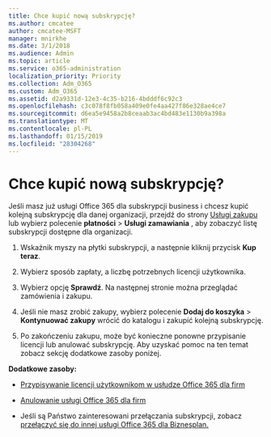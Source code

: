 ```yaml
---
title: Chce kupić nową subskrypcję?
ms.author: cmcatee
author: cmcatee-MSFT
manager: mnirkhe
ms.date: 3/1/2018
ms.audience: Admin
ms.topic: article
ms.service: o365-administration
localization_priority: Priority
ms.collection: Adm_O365
ms.custom: Adm_O365
ms.assetid: d2a9331d-12e3-4c35-b216-4bdddf6c92c3
ms.openlocfilehash: c3c078f8fb058a409e0fe4aa427f86e328ae4ce7
ms.sourcegitcommit: d6ea5e9458a2b8ceaab3ac4bd483e1130b9a398a
ms.translationtype: MT
ms.contentlocale: pl-PL
ms.lasthandoff: 01/15/2019
ms.locfileid: "28304268"
---
```

# <a name="looking-to-buy-a-new-subscription"></a>Chce kupić nową subskrypcję?

Jeśli masz już usługi Office 365 dla subskrypcji business i chcesz kupić kolejną subskrypcję dla danej organizacji, przejdź do strony [Usługi zakupu](https://go.microsoft.com/fwlink/p/?linkid=868433) lub wybierz polecenie **płatności** \> **Usługi zamawiania** , aby zobaczyć listę subskrypcji dostępne dla organizacji. 
  
1. Wskaźnik myszy na płytki subskrypcji, a następnie kliknij przycisk **Kup teraz**.
    
2. Wybierz sposób zapłaty, a liczbę potrzebnych licencji użytkownika.
    
3. Wybierz opcję **Sprawdź**. Na następnej stronie można przeglądać zamówienia i zakupu.
    
4. Jeśli nie masz zrobić zakupy, wybierz polecenie **Dodaj do koszyka** \> **Kontynuować zakupy** wrócić do katalogu i zakupić kolejną subskrypcję. 
    
5. Po zakończeniu zakupu, może być konieczne ponowne przypisanie licencji lub anulować subskrypcję. Aby uzyskać pomoc na ten temat zobacz sekcję dodatkowe zasoby poniżej.
    
 **Dodatkowe zasoby:**
  
- [Przypisywanie licencji użytkownikom w usłudze Office 365 dla firm](https://support.office.com/article/997596b5-4173-4627-b915-36abac6786dc)
    
- [Anulowanie usługi Office 365 dla firm](https://support.office.com/article/b1bc0bef-4608-4601-813a-cdd9f746709a)
    
- Jeśli są Państwo zainteresowani przełączania subskrypcji, zobacz [przełączyć się do innej usługi Office 365 dla Biznesplan.](https://support.office.com/article/73318661-8f33-478b-bcc7-fb8d69dbb22a)
    

